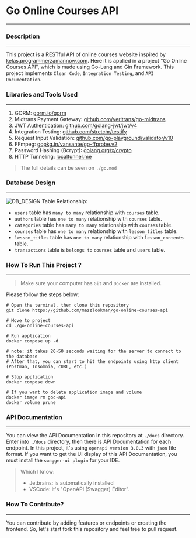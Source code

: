 # Go Online Courses API

---
### Description

---
This project is a RESTful API of online courses website inspired by [kelas.programmerzamannow.com](https://kelas.programmerzamannow.com/). 
Here it is applied in a project "Go Online Courses API", which is made using Go-Lang and Gin Framework.
This project implements `Clean Code`, `Integration Testing`, and `API Documentation`.

### Libraries and Tools Used

---
1. GORM: [gorm.io/gorm](https://github.com/go-gorm/gorm)
2. Midtrans Payment Gateway: [github.com/veritrans/go-midtrans](https://github.com/veritrans/go-midtrans)
3. JWT Authentication: [github.com/golang-jwt/jwt/v4](https://github.com/golang-jwt/jwt)
4. Integration Testing: [github.com/stretchr/testify](https://github.com/stretchr/testify)
5. Request Input Validation: [github.com/go-playground/validator/v10](https://github.com/go-playground/validator)
6. FFmpeg: [gopkg.in/vansante/go-ffprobe.v2](https://github.com/vansante/go-ffprobe/tree/v2.1.1)
7. Password Hashing (Bcrypt): [golang.org/x/crypto](https://pkg.go.dev/golang.org/x/crypto)
8. HTTP Tunneling: [localtunnel.me](https://github.com/localtunnel/localtunnel)
> The full details can be seen on `./go.mod`

### Database Design

---
![DB_DESIGN](https://ik.imagekit.io/mazzlookman/go_pzn_restful_api_diagram.png?updatedAt=1695427800586)
Table Relationship:
* `users` table has `many to many` relationship with `courses` table.
* `authors` table has `one to many` relationship with `courses` table.
* `categories` table has `many to many` relationship with `courses` table.
* `courses` table has `one to many` relationship with `lesson_titles` table.
* `lesson_titles` table has `one to many` relationship with `lesson_contents` table.
* `transactions` table is `belongs to` `courses` table and `users` table.


### How To Run This Project ?

---
> Make sure your computer has `Git` and `Docker` are installed.

Please follow the steps below:

```
# Open the terminal, then clone this repository
git clone https://github.com/mazzlookman/go-online-courses-api

# Move to project
cd ./go-online-courses-api

# Run application
docker compose up -d

# note: it takes 20-50 seconds waiting for the server to connect to the database
# After that, you can start to hit the endpoints using http client (Postman, Insomnia, cURL, etc.)

# Stop application
docker compose down

# If you want to delete application image and volume
docker image rm goc-api
docker volume prune
```

### API Documentation

---

You can view the API Documentation in this repository at `./docs` directory. Enter into `./docs` directory, 
then there is API Documentation for each endpoint. In this project, it's using `openapi version 3.0.3` 
with `json` file format. If you want to get the UI display of this API Documentation, you must install the `swagger-ui plugin` for your IDE.
> Which I know:
> * Jetbrains: is automatically installed
> * VSCode: it's "OpenAPI (Swagger) Editor". 

### How To Contribute?

---
You can contribute by adding features or endpoints or creating the frontend. 
So, let's start fork this repository and feel free to pull request.


